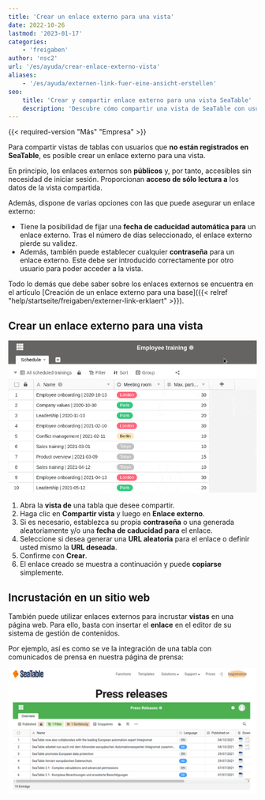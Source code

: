 ```yaml
---
title: 'Crear un enlace externo para una vista'
date: 2022-10-26
lastmod: '2023-01-17'
categories:
    - 'freigaben'
author: 'nsc2'
url: '/es/ayuda/crear-enlace-externo-vista'
aliases:
    - '/es/ayuda/externen-link-fuer-eine-ansicht-erstellen'
seo:
    title: 'Crear y compartir enlace externo para una vista SeaTable'
    description: 'Descubre cómo compartir una vista de SeaTable con usuarios externos mediante enlace solo lectura. Protege el acceso con fecha límite y contraseña.'
---
```


{{< required-version "Más" "Empresa" >}}

Para compartir vistas de tablas con usuarios que **no están registrados en SeaTable**, es posible crear un enlace externo para una vista.

En principio, los enlaces externos son **públicos** y, por tanto, accesibles sin necesidad de iniciar sesión. Proporcionan **acceso de sólo lectura a** los datos de la vista compartida.

Además, dispone de varias opciones con las que puede asegurar un enlace externo:

- Tiene la posibilidad de fijar una **fecha de caducidad automática para** un enlace externo. Tras el número de días seleccionado, el enlace externo pierde su validez.
- Además, también puede establecer cualquier **contraseña** para un enlace externo. Este debe ser introducido correctamente por otro usuario para poder acceder a la vista.

Todo lo demás que debe saber sobre los enlaces externos se encuentra en el artículo [Creación de un enlace externo para una base]({{< relref "help/startseite/freigaben/externer-link-erklaert" >}}).

## Crear un enlace externo para una vista

![Crear un enlace externo para una vista en SeaTable](images/create-an-external-link-for-a-view-2.gif)

1. Abra la **vista de** una tabla que desee compartir.
2. Haga clic en **Compartir vista** y luego en **Enlace externo**.
3. Si es necesario, establezca su propia **contraseña** o una generada aleatoriamente y/o una **fecha de caducidad para** el enlace.
4. Seleccione si desea generar una **URL aleatoria** para el enlace o definir usted mismo la **URL deseada**.
5. Confirme con **Crear**.
6. El enlace creado se muestra a continuación y puede **copiarse** simplemente.

## Incrustación en un sitio web

También puede utilizar enlaces externos para incrustar **vistas** en una página web. Para ello, basta con insertar el **enlace** en el editor de su sistema de gestión de contenidos.

Por ejemplo, así es como se ve la integración de una tabla con comunicados de prensa en nuestra página de prensa:

![Incorporación de vistas externas en un sitio web.](images/image-1666823263581.png)
